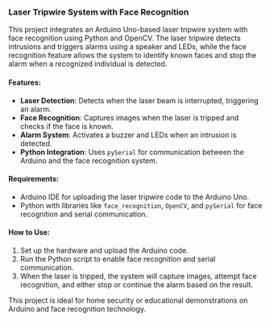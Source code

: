 ### Laser Tripwire System with Face Recognition

This project integrates an Arduino Uno-based laser tripwire system with face recognition using Python and OpenCV. The laser tripwire detects intrusions and triggers alarms using a speaker and LEDs, while the face recognition feature allows the system to identify known faces and stop the alarm when a recognized individual is detected.

#### Features:
- **Laser Detection**: Detects when the laser beam is interrupted, triggering an alarm.
- **Face Recognition**: Captures images when the laser is tripped and checks if the face is known.
- **Alarm System**: Activates a buzzer and LEDs when an intrusion is detected.
- **Python Integration**: Uses `pySerial` for communication between the Arduino and the face recognition system.
  
#### Requirements:
- Arduino IDE for uploading the laser tripwire code to the Arduino Uno.
- Python with libraries like `face_recognition`, `OpenCV`, and `pySerial` for face recognition and serial communication.

#### How to Use:
1. Set up the hardware and upload the Arduino code.
2. Run the Python script to enable face recognition and serial communication.
3. When the laser is tripped, the system will capture images, attempt face recognition, and either stop or continue the alarm based on the result.

This project is ideal for home security or educational demonstrations on Arduino and face recognition technology.
